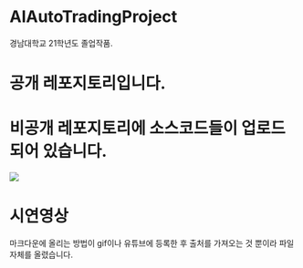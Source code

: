 # AIAutoTradingProject
경남대학교 21학년도 졸업작품.

# 공개 레포지토리입니다.

# 비공개 레포지토리에 소스코드들이 업로드되어 있습니다.
![](https://komarev.com/ghpvc/?username=alsrua7222-github-alsrua7222)

# 시연영상
마크다운에 올리는 방법이 gif이나 유튜브에 등록한 후 출처를 가져오는 것 뿐이라 파일 자체를 올렸습니다.
